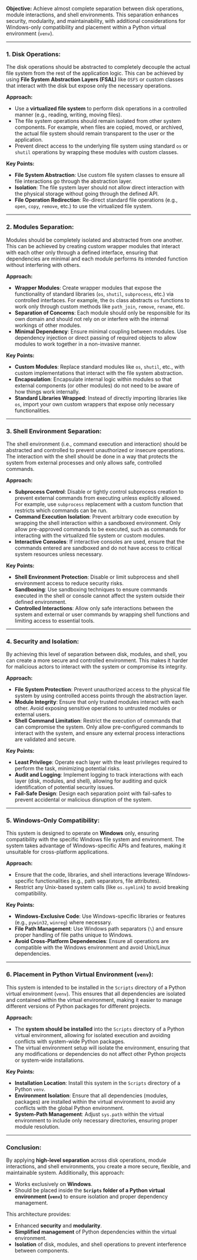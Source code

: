 **Objective:**
Achieve almost complete separation between disk operations, module interactions, and shell environments. This separation enhances security, modularity, and maintainability, with additional considerations for Windows-only compatibility and placement within a Python virtual environment (`venv`).

---

### 1. **Disk Operations:**
The disk operations should be abstracted to completely decouple the actual file system from the rest of the application logic. This can be achieved by using **File System Abstraction Layers (FSAL)** like `OSFS` or custom classes that interact with the disk but expose only the necessary operations.

**Approach:**
- Use a **virtualized file system** to perform disk operations in a controlled manner (e.g., reading, writing, moving files).
- The file system operations should remain isolated from other system components. For example, when files are copied, moved, or archived, the actual file system should remain transparent to the user or the application.
- Prevent direct access to the underlying file system using standard `os` or `shutil` operations by wrapping these modules with custom classes.

**Key Points:**
- **File System Abstraction**: Use custom file system classes to ensure all file interactions go through the abstraction layer.
- **Isolation**: The file system layer should not allow direct interaction with the physical storage without going through the defined API.
- **File Operation Redirection**: Re-direct standard file operations (e.g., `open`, `copy`, `remove`, etc.) to use the virtualized file system.

---

### 2. **Modules Separation:**
Modules should be completely isolated and abstracted from one another. This can be achieved by creating custom wrapper modules that interact with each other only through a defined interface, ensuring that dependencies are minimal and each module performs its intended function without interfering with others.

**Approach:**
- **Wrapper Modules**: Create wrapper modules that expose the functionality of standard libraries (`os`, `shutil`, `subprocess`, etc.) via controlled interfaces. For example, the `Os` class abstracts `os` functions to work only through custom methods like `path_join`, `remove`, `rename`, etc.
- **Separation of Concerns**: Each module should only be responsible for its own domain and should not rely on or interfere with the internal workings of other modules.
- **Minimal Dependency**: Ensure minimal coupling between modules. Use dependency injection or direct passing of required objects to allow modules to work together in a non-invasive manner.

**Key Points:**
- **Custom Modules**: Replace standard modules like `os`, `shutil`, etc., with custom implementations that interact with the file system abstraction.
- **Encapsulation**: Encapsulate internal logic within modules so that external components (or other modules) do not need to be aware of how things work internally.
- **Standard Libraries Wrapped**: Instead of directly importing libraries like `os`, import your own custom wrappers that expose only necessary functionalities.

---

### 3. **Shell Environment Separation:**
The shell environment (i.e., command execution and interaction) should be abstracted and controlled to prevent unauthorized or insecure operations. The interaction with the shell should be done in a way that protects the system from external processes and only allows safe, controlled commands.

**Approach:**
- **Subprocess Control**: Disable or tightly control subprocess creation to prevent external commands from executing unless explicitly allowed. For example, use `subprocess` replacement with a custom function that restricts which commands can be run.
- **Command Execution Isolation**: Prevent arbitrary code execution by wrapping the shell interaction within a sandboxed environment. Only allow pre-approved commands to be executed, such as commands for interacting with the virtualized file system or custom modules.
- **Interactive Consoles**: If interactive consoles are used, ensure that the commands entered are sandboxed and do not have access to critical system resources unless necessary.

**Key Points:**
- **Shell Environment Protection**: Disable or limit subprocess and shell environment access to reduce security risks.
- **Sandboxing**: Use sandboxing techniques to ensure commands executed in the shell or console cannot affect the system outside their defined environment.
- **Controlled Interactions**: Allow only safe interactions between the system and external or user commands by wrapping shell functions and limiting access to essential tools.

---

### 4. **Security and Isolation:**
By achieving this level of separation between disk, modules, and shell, you can create a more secure and controlled environment. This makes it harder for malicious actors to interact with the system or compromise its integrity.

**Approach:**
- **File System Protection**: Prevent unauthorized access to the physical file system by using controlled access points through the abstraction layer.
- **Module Integrity**: Ensure that only trusted modules interact with each other. Avoid exposing sensitive operations to untrusted modules or external users.
- **Shell Command Limitation**: Restrict the execution of commands that can compromise the system. Only allow pre-configured commands to interact with the system, and ensure any external process interactions are validated and secure.

**Key Points:**
- **Least Privilege**: Operate each layer with the least privileges required to perform the task, minimizing potential risks.
- **Audit and Logging**: Implement logging to track interactions with each layer (disk, modules, and shell), allowing for auditing and quick identification of potential security issues.
- **Fail-Safe Design**: Design each separation point with fail-safes to prevent accidental or malicious disruption of the system.

---

### 5. **Windows-Only Compatibility:**
This system is designed to operate on **Windows** only, ensuring compatibility with the specific Windows file system and environment. The system takes advantage of Windows-specific APIs and features, making it unsuitable for cross-platform applications.

**Approach:**
- Ensure that the code, libraries, and shell interactions leverage Windows-specific functionalities (e.g., path separators, file attributes).
- Restrict any Unix-based system calls (like `os.symlink`) to avoid breaking compatibility.

**Key Points:**
- **Windows-Exclusive Code**: Use Windows-specific libraries or features (e.g., `pywin32`, `winreg`) where necessary.
- **File Path Management**: Use Windows path separators (`\`) and ensure proper handling of file paths unique to Windows.
- **Avoid Cross-Platform Dependencies**: Ensure all operations are compatible with the Windows environment and avoid Unix/Linux dependencies.

---

### 6. **Placement in Python Virtual Environment (`venv`):**
This system is intended to be installed in the `Scripts` directory of a Python virtual environment (`venv`). This ensures that all dependencies are isolated and contained within the virtual environment, making it easier to manage different versions of Python packages for different projects.

**Approach:**
- The **system should be installed** into the `Scripts` directory of a Python virtual environment, allowing for isolated execution and avoiding conflicts with system-wide Python packages.
- The virtual environment setup will isolate the environment, ensuring that any modifications or dependencies do not affect other Python projects or system-wide installations.

**Key Points:**
- **Installation Location**: Install this system in the `Scripts` directory of a Python `venv`.
- **Environment Isolation**: Ensure that all dependencies (modules, packages) are installed within the virtual environment to avoid any conflicts with the global Python environment.
- **System-Path Management**: Adjust `sys.path` within the virtual environment to include only necessary directories, ensuring proper module resolution.

---

### Conclusion:
By applying **high-level separation** across disk operations, module interactions, and shell environments, you create a more secure, flexible, and maintainable system. Additionally, this approach:
- Works exclusively on **Windows**.
- Should be placed inside the **`Scripts` folder of a Python virtual environment (`venv`)** to ensure isolation and proper dependency management.

This architecture provides:
- Enhanced **security** and **modularity**.
- **Simplified management** of Python dependencies within the virtual environment.
- **Isolation** of disk, modules, and shell operations to prevent interference between components.
